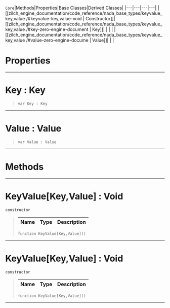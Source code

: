  `Core`|Methods|Properties|Base Classes|Derived Classes|
|---|---|---|---|
|[[zilch_engine_documentation/code_reference/nada_base_types/keyvalue_key,value /#keyvalue-key,value-void | Constructor]]|[[zilch_engine_documentation/code_reference/nada_base_types/keyvalue_key,value /#key-zero-engine-document | Key]]| | |
| |[[zilch_engine_documentation/code_reference/nada_base_types/keyvalue_key,value /#value-zero-engine-docume | Value]]| | |


 #  Properties


---  
 #  Key : Key

> 
> ``` lang=cpp, name=Nada
> var Key : Key


---  
 #  Value : Value

> 
> ``` lang=cpp, name=Nada
> var Value : Value


---  
 #  Methods


---  
 #  KeyValue[Key,Value] : Void

 `constructor`

> 
> |Name|Type|Description|
> |---|---|---|
> ``` lang=cpp, name=Nada
> function KeyValue[Key,Value]()
> ``` 


---  
 #  KeyValue[Key,Value] : Void

 `constructor`

> 
> |Name|Type|Description|
> |---|---|---|
> ``` lang=cpp, name=Nada
> function KeyValue[Key,Value]()
> ``` 


---  
 

 